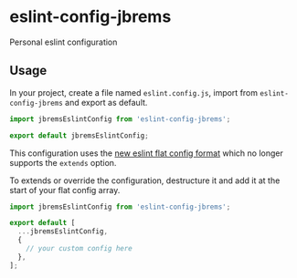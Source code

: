 # eslint-config-jbrems

Personal eslint configuration

## Usage

In your project, create a file named `eslint.config.js`, import from `eslint-config-jbrems` and export as default.

```js
import jbremsEslintConfig from 'eslint-config-jbrems';

export default jbremsEslintConfig;
```

This configuration uses the [new eslint flat config format](https://eslint.org/docs/latest/use/configure/configuration-files-new#using-plugins-in-your-configuration) which no longer supports the `extends` option.

To extends or override the configuration, destructure it and add it at the start of your flat config array.

```js
import jbremsEslintConfig from 'eslint-config-jbrems';

export default [
  ...jbremsEslintConfig,
  {
    // your custom config here
  },
];
```